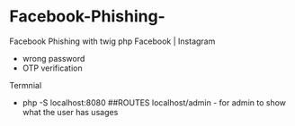 # Facebook-Phishing-
Facebook Phishing with twig php
Facebook | Instagram
- wrong password
- OTP verification
  
Termnial
- php -S localhost:8080
##ROUTES
localhost/admin - for admin to show what the user has usages
